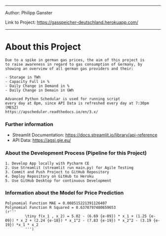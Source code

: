 ___

Author: Philipp Ganster

Link to Project: https://gasspeicher-deutschland.herokuapp.com/

___

# About this Project

    Due to a spike in german gas prices, the aim of this project is
    to raise awareness in regard to gas consumption of Germany, by 
    showing an overview of all german gas providers and their:
    
    - Storage in TWh
    - Capacity Full in %
    - Daily Change in Demand in %
    - Daily Change in Demain in GWh

    Advanced Python Schedular is used for running script 
    every day at 8pm, since API Data is refreshed every day at 7:30pm (MESZ)
    https://apscheduler.readthedocs.io/en/3.x/

    


### Further information

- Streamlit Documentation: https://docs.streamlit.io/library/api-reference
- API Data: https://agsi.gie.eu/

### About the Development Process (Pipeline for this Project)

    1. Develop App locally with Pycharm CE
    2. Use Streamlit (streamlit run main.py) for Agile Testing
    3. Commit and Push Project to GitHub Repository
    4. Deploy Repository on GitHub to Heroku
    5. Use GitHub Desktop for continuous Development
 
 ### Information about the Model for Price Prediction
    Polynomial Function MAE = 0.008515221391126407
    Polynomial Function R Squared = 0.6370797480659653
    (r'''
             \tiny f(x_1 , x_2) = 5.02 - (6.69 {e-09}) * x_1 + (1.25 {e-09}) * x_2 + (2.24 {e-18}) * x_1^2 - (7.83 {e-19}) * x_2^2 - (3.19 {e-19}) *x_1 * x_2
             ''')
